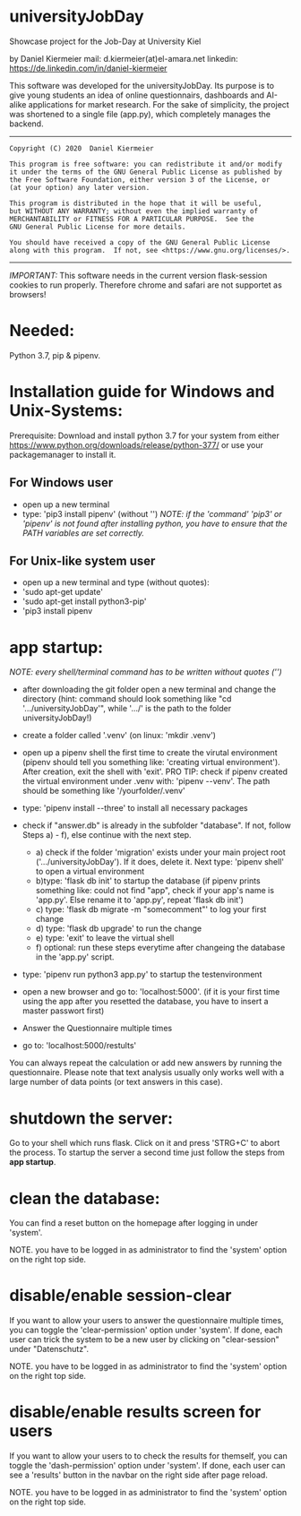 # universityJobDay
Showcase project for the Job-Day at University Kiel

by Daniel Kiermeier
mail: d.kiermeier(at)el-amara.net
linkedin: https://de.linkedin.com/in/daniel-kiermeier

This software was developed for the universityJobDay. 
Its purpose is to give young students an idea of online questionnairs, dashboards and AI-alike applications for market research.
For the sake of simplicity, the project was shortened to a single file (app.py), which completely manages the backend.


--------------------------------------------------------------------
    
    Copyright (C) 2020  Daniel Kiermeier

    This program is free software: you can redistribute it and/or modify
    it under the terms of the GNU General Public License as published by
    the Free Software Foundation, either version 3 of the License, or
    (at your option) any later version.

    This program is distributed in the hope that it will be useful,
    but WITHOUT ANY WARRANTY; without even the implied warranty of
    MERCHANTABILITY or FITNESS FOR A PARTICULAR PURPOSE.  See the
    GNU General Public License for more details.

    You should have received a copy of the GNU General Public License
    along with this program.  If not, see <https://www.gnu.org/licenses/>.
---------------------------------------------------------------------


_IMPORTANT:_
This software needs in the current version flask-session cookies to run properly.
Therefore chrome and safari are not supportet as browsers!


# Needed:
Python 3.7, pip & pipenv.


# Installation guide for Windows and Unix-Systems:
Prerequisite:
Download and install python 3.7 for your system from either
https://www.python.org/downloads/release/python-377/
or use your packagemanager to install it.


## For Windows user
- open up a new terminal
- type: 'pip3 install pipenv' (without '')
_NOTE: if the 'command' 'pip3' or 'pipenv' is not found after installing python, you have to ensure that the PATH variables are set correctly._


## For Unix-like system user
- open up a new terminal and type (without quotes): 
- 'sudo apt-get update'
- 'sudo apt-get install python3-pip'
- 'pip3 install pipenv


# app startup:
_NOTE: every shell/terminal command has to be written without quotes ('')_

- after downloading the git folder open a new terminal and change the directory (hint: command should look something like "cd '.../universityJobDay'", while '.../' is the path to the folder universityJobDay!)
- create a folder called '.venv' (on linux: 'mkdir .venv')
- open up a pipenv shell the first time to create the virutal environment (pipenv should tell you something like: 'creating virtual environment'). After creation, exit the shell with 'exit'. PRO TIP: check if pipenv created the virtual environment under .venv with: 'pipenv --venv'. The path should be something like '/yourfolder/.venv'
- type: 'pipenv install --three' to install all necessary packages
- check if "answer.db" is already in the subfolder "database". If not, follow Steps a) - f), else continue with the next step.

    - a) check if the folder 'migration' exists under your main project root ('.../universityJobDay'). If it does, delete it. Next type: 'pipenv shell' to open a virtual environment
    - b)type: 'flask db init' to startup the database (if pipenv prints something like: could not find "app", check if your app's name is 'app.py'. Else rename it to 'app.py', repeat 'flask db init')
    - c) type: 'flask db migrate -m "somecomment"' to log your first change
    - d) type: 'flask db upgrade' to run the change
    - e) type: 'exit' to leave the virtual shell
    - f) optional: run these steps everytime after changeing the database in the 'app.py' script.

- type: 'pipenv run python3 app.py' to startup the testenvironment
- open a new browser and go to: 'localhost:5000'. (if it is your first time using the app after you resetted the database, you have to insert a master passwort first)
- Answer the Questionnaire multiple times
- go to: 'localhost:5000/restults'

You can always repeat the calculation or add new answers by running the questionnaire.
Please note that text analysis usually only works well with a large number of data points (or text answers in this case).


# shutdown the server:
Go to your shell which runs flask. Click on it and press 'STRG+C' to abort the process.
To startup the server a second time just follow the steps from __app startup__.


# clean the database:
You can find a reset button on the homepage after logging in under 'system'.

NOTE. you have to be logged in as administrator to find the 'system' option on the right top side.


# disable/enable session-clear
If you want to allow your users to answer the questionnaire multiple times, you can toggle the 'clear-permission' option under 'system'.
If done, each user can trick the system to be a new user by clicking on "clear-session" under "Datenschutz".

NOTE. you have to be logged in as administrator to find the 'system' option on the right top side.


# disable/enable results screen for users
If you want to allow your users to to check the results for themself, you can toggle the 'dash-permission' option under 'system'.
If done, each user can see a 'results' button in the navbar on the right side after page reload.

NOTE. you have to be logged in as administrator to find the 'system' option on the right top side.
